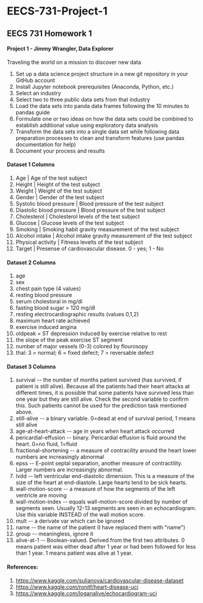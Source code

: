 # EECS-731-Project-1
## EECS 731 Homework 1  

#### Project 1 - Jimmy Wrangler, Data Explorer
Traveling the world on a mission to discover new data
1. Set up a data science project structure in a new git repository in your GitHub account
2. Install Jupyter notebook prerequisites (Anaconda, Python, etc.)
3. Select an industry
4. Select two to three public data sets from that industry
5. Load the data sets into panda data frames following the 10 minutes to pandas guide
6. Formulate one or two ideas on how the data sets could be combined to establish additional value using exploratory data analysis
7. Transform the data sets into a single data set while following data preparation processes to clean and transform features (use pandas documentation for help)
8. Document your process and results

#### Dataset 1 Columns
1. Age         | Age of the test subject
2. Height      | Height of the test subject
3. Weight      | Weight of the test subject
4. Gender      | Gender of the test subject
5. Systolic blood pressure   | Blood pressure of the test subject
6. Diastolic blood pressure  | Blood pressure of the test subject
7. Cholesterol | Cholesterol levels of the test subject
8. Glucose     | Glucose levels of the test subject
9. Smoking     | Smoking habit gravity measurement of the test subject
10. Alcohol intake    | Alcohol intake gravity measurement of the test subject
11. Physical activity | Fitness levelts of the test subject
12. Target | Presense of cardiovascular disease. 0 - yes; 1 - No

#### Dataset 2 Columns
1. age
2. sex
3. chest pain type (4 values)
4. resting blood pressure
5. serum cholestoral in mg/dl
6. fasting blood sugar > 120 mg/dl
7. resting electrocardiographic results (values 0,1,2)
8. maximum heart rate achieved
9. exercise induced angina
10. oldpeak = ST depression induced by exercise relative to rest
11. the slope of the peak exercise ST segment
12. number of major vessels (0-3) colored by flourosopy
13. thal: 3 = normal; 6 = fixed defect; 7 = reversable defect

#### Dataset 3 Columns
1. survival -- the number of months patient survived (has survived, if patient is still alive). Because all the patients had their heart attacks at different times, it is possible that some patients have survived less than one year but they are still alive. Check the second variable to confirm this. Such patients cannot be used for the prediction task mentioned above.
2. still-alive -- a binary variable. 0=dead at end of survival period, 1 means still alive
3. age-at-heart-attack -- age in years when heart attack occurred
4. pericardial-effusion -- binary. Pericardial effusion is fluid around the heart. 0=no fluid, 1=fluid
5. fractional-shortening -- a measure of contracility around the heart lower numbers are increasingly abnormal
6. epss -- E-point septal separation, another measure of contractility. Larger numbers are increasingly abnormal.
7. lvdd -- left ventricular end-diastolic dimension. This is a measure of the size of the heart at end-diastole. Large hearts tend to be sick hearts.
8. wall-motion-score -- a measure of how the segments of the left ventricle are moving
9. wall-motion-index -- equals wall-motion-score divided by number of segments seen. Usually 12-13 segments are seen in an echocardiogram. Use this variable INSTEAD of the wall motion score.
10. mult -- a derivate var which can be ignored
11. name -- the name of the patient (I have replaced them with "name")
12. group -- meaningless, ignore it
13. alive-at-1 -- Boolean-valued. Derived from the first two attributes. 0 means patient was either dead after 1 year or had been followed for less than 1 year. 1 means patient was alive at 1 year.



#### References:
1. https://www.kaggle.com/sulianova/cardiovascular-disease-dataset 
2. https://www.kaggle.com/ronitf/heart-disease-uci
3. https://www.kaggle.com/loganalive/echocardiogram-uci
